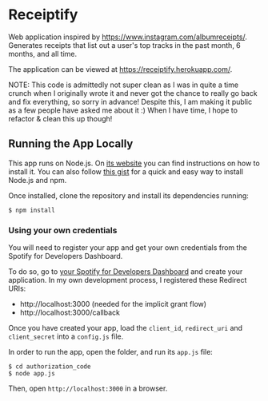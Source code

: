 # Receiptify

Web application inspired by https://www.instagram.com/albumreceipts/. Generates receipts that list out a user's top tracks in the past month, 6 months, and all time.

The application can be viewed at https://receiptify.herokuapp.com/.

NOTE: This code is admittedly not super clean as I was in quite a time crunch when I originally wrote it and never got the chance to really go back and fix everything, so sorry in advance! Despite this, I am making it public as a few people have asked me about it :) When I have time, I hope to refactor & clean this up though!

## Running the App Locally

This app runs on Node.js. On [its website](http://www.nodejs.org/download/) you can find instructions on how to install it. You can also follow [this gist](https://gist.github.com/isaacs/579814) for a quick and easy way to install Node.js and npm.

Once installed, clone the repository and install its dependencies running:

    $ npm install

### Using your own credentials

You will need to register your app and get your own credentials from the Spotify for Developers Dashboard.

To do so, go to [your Spotify for Developers Dashboard](https://beta.developer.spotify.com/dashboard) and create your application. In my own development process, I registered these Redirect URIs:

- http://localhost:3000 (needed for the implicit grant flow)
- http://localhost:3000/callback

Once you have created your app, load the `client_id`, `redirect_uri` and `client_secret` into a `config.js` file.

In order to run the app, open the folder, and run its `app.js` file:

    $ cd authorization_code
    $ node app.js

Then, open `http://localhost:3000` in a browser.
